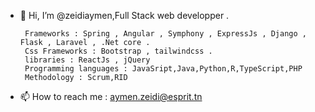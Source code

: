 - 👋 Hi, I’m @zeidiaymen,Full Stack web developper  .



       Frameworks : Spring , Angular , Symphony , ExpressJs , Django , Flask , Laravel , .Net core .
       Css Frameworks : Bootstrap , tailwindcss .
       libraries : ReactJs , jQuery
       Programming languages : JavaSript,Java,Python,R,TypeScript,PHP
       Methodology : Scrum,RID
       
       
       
       
- 📫 How to reach me : aymen.zeidi@esprit.tn


